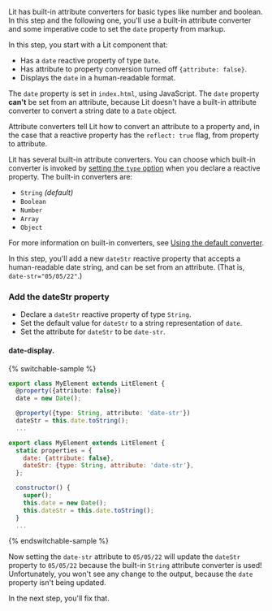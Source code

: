 Lit has built-in attribute converters for basic types like number and boolean. In this step and the following one, you'll use a built-in attribute converter and some imperative code to set the `date` property from markup.


In this step, you start with a Lit component that:

  - Has a `date` reactive property of type `Date`.
  - Has attribute to property conversion turned off `{attribute: false}`.
  - Displays the `date` in a human-readable format.

The `date` property is set in `index.html`, using JavaScript.
The `date` property **can't** be set from an attribute, because Lit doesn't have a built-in attribute converter to convert a string date to a `Date` object.

Attribute converters tell Lit how to convert an attribute to a property and, in the case that a reactive property has the `reflect: true` flag, from property to attribute.

Lit has several built-in attribute converters. You can choose which built-in converter is invoked by [setting the `type` option](/docs/components/properties/#property-options) when you declare a reactive property. The built-in converters are:

* `String` *(default)*
* `Boolean`
* `Number`
* `Array`
* `Object`

For more information on built-in converters, see [Using the default converter](/docs/components/properties/#conversion-type).

In this step, you'll add a new `dateStr` reactive property that accepts a human-readable date string, and can be set from an attribute. (That is, `date-str="05/05/22"`.)

### Add the dateStr property

* Declare a `dateStr` reactive property of type `String`.
* Set the default value for `dateStr` to a string representation of `date`.
* Set the attribute for `dateStr` to be `date-str`.

#### date-display.<ts-js></ts-js>

{% switchable-sample %}

```ts
export class MyElement extends LitElement {
  @property({attribute: false})
  date = new Date();

  @property({type: String, attribute: 'date-str'})
  dateStr = this.date.toString();
  ...
```

```js
export class MyElement extends LitElement {
  static properties = {
    date: {attribute: false},
    dateStr: {type: String, attribute: 'date-str'},
  };

  constructor() {
    super();
    this.date = new Date();
    this.dateStr = this.date.toString();
  }
  ...
```

{% endswitchable-sample %}

Now setting the `date-str` attribute to `05/05/22` will update the `dateStr` property to `05/05/22` because the built-in `String` attribute converter is used! Unfortunately, you won't see any change to the output, because the `date` property isn't being updated.

In the next step, you'll fix that.
